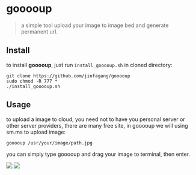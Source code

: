 # gooooup

> a simple tool upload your image to image bed and generate permanent url.

## Install

to install **gooooup**, just run `install_gooooup.sh` in cloned directory:

```
git clone https://github.com/jinfagang/gooooup
sudo chmod -R 777 *
./install_gooooup.sh
```

## Usage
to upload a image to cloud, you need not to have you personal server or other server providers, there are many free site, in gooooup we will using sm.ms to upload image:

```
gooooup /usr/your/image/path.jpg
```
you can simply type gooooup and drag your image to terminal, then enter.

![](https://i.loli.net/2017/08/31/59a829dc5149d.jpeg)
![](https://i.loli.net/2017/08/31/59a82a14dc954.jpeg)
